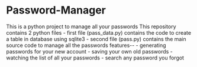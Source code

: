 # Password-Manager
This is a python project to manage all your passwords 
This repository contains 2 python files 
    - first file (pass_data.py) contains the code to create a table in database using sqlite3
    - second file (pass.py) contains the main source code to manage all the passwords
features--
    - generating passwords for your new account 
    - saving your own old passwords
    - watching the list of all your passwords
    - search any password you forgot
